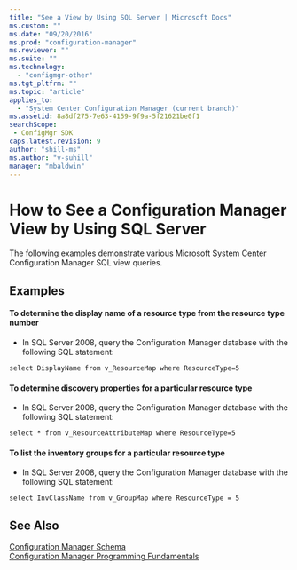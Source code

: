 ```yaml
---
title: "See a View by Using SQL Server | Microsoft Docs"
ms.custom: ""
ms.date: "09/20/2016"
ms.prod: "configuration-manager"
ms.reviewer: ""
ms.suite: ""
ms.technology:
  - "configmgr-other"
ms.tgt_pltfrm: ""
ms.topic: "article"
applies_to:
  - "System Center Configuration Manager (current branch)"
ms.assetid: 8a8df275-7e63-4159-9f9a-5f21621be0f1searchScope: - ConfigMgr SDK
caps.latest.revision: 9
author: "shill-ms"
ms.author: "v-suhill"
manager: "mbaldwin"
---
```

# How to See a Configuration Manager View by Using SQL Server
The following examples demonstrate various Microsoft System Center Configuration Manager SQL view queries.  

## Examples  

#### To determine the display name of a resource type from the resource type number  

-   In SQL Server 2008, query the Configuration Manager database with the following SQL statement:  

```  
select DisplayName from v_ResourceMap where ResourceType=5  
```  

#### To determine discovery properties for a particular resource type  

-   In SQL Server 2008, query the Configuration Manager database with the following SQL statement:  

```  
select * from v_ResourceAttributeMap where ResourceType=5  
```  

#### To list the inventory groups for a particular resource type  

-   In SQL Server 2008, query the Configuration Manager database with the following SQL statement:  

```  
select InvClassName from v_GroupMap where ResourceType = 5  
```  

## See Also  
 [Configuration Manager Schema](../../../develop/core/understand/configuration-manager-schema.md)   
 [Configuration Manager Programming Fundamentals](../../../develop/core/understand/configuration-manager-programming-fundamentals.md)
